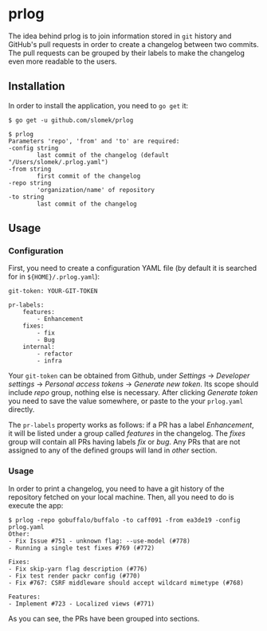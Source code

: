 # prlog

The idea behind prlog is to join information stored in `git` history and GitHub's pull requests in order to create a changelog between two commits. The pull requests can be grouped by their labels to make the changelog even more readable to the users.

## Installation

In order to install the application, you need to `go get` it:

    $ go get -u github.com/slomek/prlog

    $ prlog
    Parameters 'repo', 'from' and 'to' are required:
    -config string
            last commit of the changelog (default "/Users/slomek/.prlog.yaml")
    -from string
            first commit of the changelog
    -repo string
            'organization/name' of repository
    -to string
            last commit of the changelog

## Usage

### Configuration

First, you need to create a configuration YAML file (by default it is searched for in `${HOME}/.prlog.yaml`):

    git-token: YOUR-GIT-TOKEN

    pr-labels:
        features: 
            - Enhancement
        fixes:
            - fix
            - Bug
        internal:
            - refactor
            - infra

Your `git-token` can be obtained from Github, under _Settings_ -> _Developer settings_ -> _Personal access tokens_ -> _Generate new token_. Its scope should include _repo_ group, nothing else is necessary. After clicking _Generate token_ you need to save the value somewhere, or paste to the your `prlog.yaml` directly. 

The `pr-labels` property works as follows: if a PR has a label _Enhancement_, it will be listed under a group called _features_ in the changelog. The _fixes_ group will contain all PRs having labels _fix_ or _bug_. Any PRs that are not assigned to any of the defined groups will land in _other_ section.

### Usage

In order to print a changelog, you need to have a git history of the repository fetched on your local machine. Then, all you need to do is execute the app:

    $ prlog -repo gobuffalo/buffalo -to caff091 -from ea3de19 -config prlog.yaml
    Other:
    - Fix Issue #751 - unknown flag: --use-model (#778)
    - Running a single test fixes #769 (#772)

    Fixes:
    - Fix skip-yarn flag description (#776)
    - Fix test render packr config (#770)
    - Fix #767: CSRF middleware should accept wildcard mimetype (#768)

    Features:
    - Implement #723 - Localized views (#771)

As you can see, the PRs have been grouped into sections.
